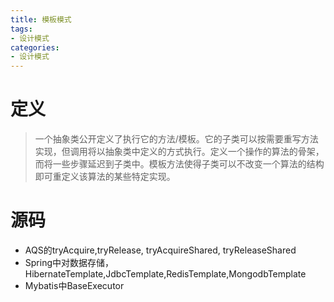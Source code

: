 ```yaml
---
title: 模板模式
tags: 
- 设计模式
categories:
- 设计模式
---
```


# 定义
> 一个抽象类公开定义了执行它的方法/模板。它的子类可以按需要重写方法实现，但调用将以抽象类中定义的方式执行。定义一个操作的算法的骨架，而将一些步骤延迟到子类中。模板方法使得子类可以不改变一个算法的结构即可重定义该算法的某些特定实现。


# 源码
* AQS的tryAcquire,tryRelease, tryAcquireShared, tryReleaseShared
* Spring中对数据存储，HibernateTemplate,JdbcTemplate,RedisTemplate,MongodbTemplate
* Mybatis中BaseExecutor